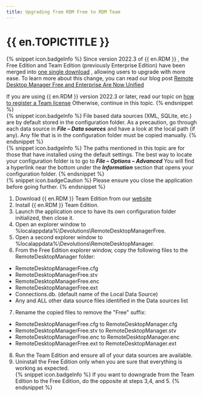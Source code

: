 ```yaml
---
title: Upgrading from RDM Free to RDM Team
---
```

# {{ en.TOPICTITLE }}  
{% snippet icon.badgeInfo %}
Since version 2022.3 of {{ en.RDM }} , the Free Edition and Team Edition (previously Enterprise Edition) have been merged into [one single download](https://devolutions.net/remote-desktop-manager) , allowing users to upgrade with more ease. To learn more about this change, you can read our blog post [Remote Desktop Manager Free and Enterprise Are Now Unified](https://blog.devolutions.net/2022/10/news-remote-desktop-manager-is-changing-for-the-better/)  

If you are using {{ en.RDM }} version 2022.3 or later, read our topic on [how to register a Team license](https://help.remotedesktopmanager.com/installation_registration_enterpriseedition.html) Otherwise, continue in this topic.
{% endsnippet %}  
{% snippet icon.badgeInfo %}
File based data sources (XML, SQLite, etc.) are by default stored in the configuration folder. As a precaution, go through each data source in ***File – Data sources*** and have a look at the local path (if any). Any file that is in the configuration folder must be copied manually.
{% endsnippet %}  
{% snippet icon.badgeInfo %}
The paths mentioned in this topic are for those that have installed using the default settings. The best way to locate your configuration folder is to go to ***File – Options – Advanced*** You will find a hyperlink near the bottom under the ***Information*** section that opens your configuration folder.
{% endsnippet %}  
{% snippet icon.badgeCaution %}
Please ensure you close the application before going further.
{% endsnippet %}  

1. Download {{ en.RDM }} Team Edition from our [website](https://devolutions.net/remote-desktop-manager/home/download)
1. Install {{ en.RDM }} Team Edition.
1. Launch the application once to have its own configuration folder initialized, then close it.
1. Open an explorer window to %localappdata%\Devolutions\RemoteDesktopManagerFree.
1. Open a second explorer window to %localappdata%\Devolutions\RemoteDesktopManager.
1. From the Free Edition explorer window, copy the following files to the RemoteDesktopManager folder:  

* RemoteDesktopManagerFree.cfg  
* RemoteDesktopManagerFree.stv  
* RemoteDesktopManagerFree.enc  
* RemoteDesktopManagerFree.ext  
* Connections.db. (default name of the Local Data Source)  
* Any and ALL other data source files identified in the Data sources list  

7. Rename the copied files to remove the &quot;Free&quot; suffix:  

* RemoteDesktopManagerFree.cfg to RemoteDesktopManager.cfg  
* RemoteDesktopManagerFree.stv to RemoteDesktopManager.stv  
* RemoteDesktopManagerFree.enc to RemoteDesktopManager.enc  
* RemoteDesktopManagerFree.ext to RemoteDesktopManager.ext  

8. Run the Team Edition and ensure all of your data sources are available.
1. Uninstall the Free Edition only when you are sure that everything is working as expected.  
{% snippet icon.badgeInfo %}
If you want to downgrade from the Team Edition to the Free Edition, do the opposite at steps 3,4, and 5.
{% endsnippet %}

